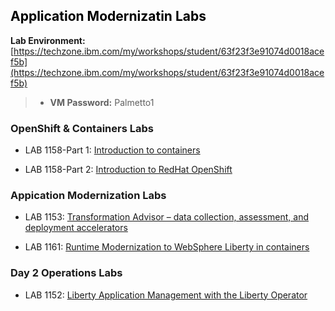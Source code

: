 
<h2 style="color:black">Application Modernizatin Labs</h2>


  **Lab Environment:**  [https://techzone.ibm.com/my/workshops/student/63f23f3e91074d0018acef5b](https://techzone.ibm.com/my/workshops/student/63f23f3e91074d0018acef5b)
    
  > - **VM Password:** Palmetto1
  

### OpenShift & Containers Labs

  - LAB 1158-Part 1: [Introduction to containers](https://github.com/IBMTechSales/klp-workshop-labs/tree/master/1158-Docker-Containers%2BOpenShift/1158-Part1-IntroContainer)
  
  
  
  - LAB 1158-Part 2: [Introduction to RedHat OpenShift](https://github.com/IBMTechSales/klp-workshop-labs/tree/master/1158-Docker-Containers%2BOpenShift/1158-Part2-IntroOpenshift)
  
  
  
### Appication Modernization Labs
 
  - LAB 1153: [Transformation Advisor – data collection, assessment, and deployment accelerators](https://github.com/IBMTechSales/klp-workshop-labs/tree/master/1153-TechJam-Evaluate-App-TransformationAdvisor)
  
  - LAB 1161: [Runtime Modernization to WebSphere Liberty in containers](https://github.com/IBMTechSales/klp-workshop-labs/tree/master/1161-RuntimeModernization)



### Day 2 Operations Labs
  
  - LAB 1152: [Liberty Application Management with the Liberty Operator](https://github.com/IBMTechSales/klp-workshop-labs/tree/master/1162-LibertyApplicationManagement)



  
  
  
  